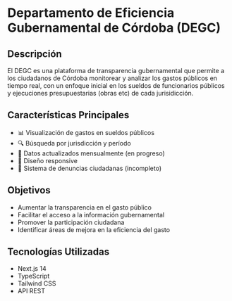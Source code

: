 # Departamento de Eficiencia Gubernamental de Córdoba (DEGC)

## Descripción
El DEGC es una plataforma de transparencia gubernamental que permite a los ciudadanos de Córdoba monitorear y analizar los gastos públicos en tiempo real, con un enfoque inicial en los sueldos de funcionarios públicos y ejecuciones presupuestarias (obras etc) de cada jurisidicción.

## Características Principales
- 📊 Visualización de gastos en sueldos públicos
- 🔍 Búsqueda por jurisdicción y período
- 📅 Datos actualizados mensualmente (en progreso)
- 📱 Diseño responsive
- 🚨 Sistema de denuncias ciudadanas (incompleto)

## Objetivos
- Aumentar la transparencia en el gasto público
- Facilitar el acceso a la información gubernamental
- Promover la participación ciudadana
- Identificar áreas de mejora en la eficiencia del gasto

## Tecnologías Utilizadas
- Next.js 14
- TypeScript
- Tailwind CSS
- API REST



